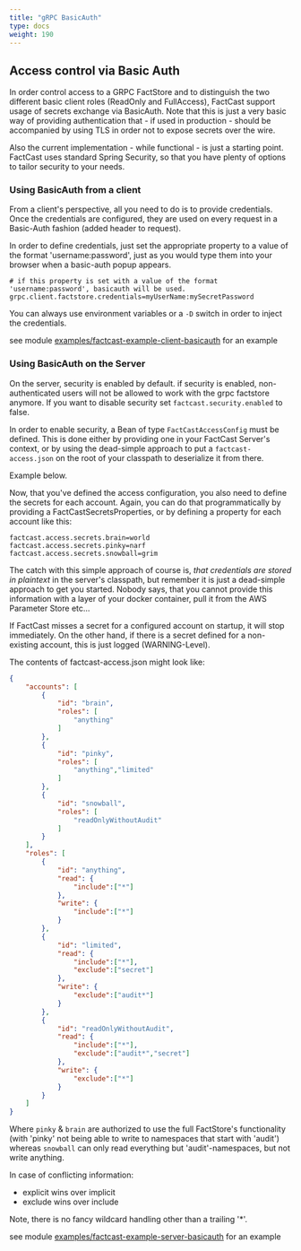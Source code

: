 ```yaml
---
title: "gRPC BasicAuth"
type: docs
weight: 190
---
```



## Access control via Basic Auth

In order control access to a GRPC FactStore and to distinguish the two different basic client roles (ReadOnly and
FullAccess), FactCast support usage of secrets exchange via BasicAuth. Note that this is just a very basic way of
providing authentication that - if used in production - should be accompanied by using TLS in order not to expose
secrets over the wire.

Also the current implementation - while functional - is just a starting point. FactCast uses standard Spring Security,
so that you have plenty of options to tailor security to your needs.

### Using BasicAuth from a client

From a client's perspective, all you need to do is to provide credentials. Once the credentials are configured, they are
used on every request in a Basic-Auth fashion (added header to request).

In order to define credentials, just set the appropriate property to a value of the format 'username:password', just as
you would type them into your browser when a basic-auth popup appears.

```properties
# if this property is set with a value of the format 'username:password', basicauth will be used.
grpc.client.factstore.credentials=myUserName:mySecretPassword
```

You can always use environment variables or a `-D` switch in order to inject the credentials.

see
module [examples/factcast-example-client-basicauth](https://github.com/factcast/factcast/tree/master/factcast-examples/factcast-example-client-basicauth)
for an example

### Using BasicAuth on the Server

On the server, security is enabled by default. if security is enabled, non-authenticated users will not be allowed to
work with the grpc factstore anymore. If you want to disable security set `factcast.security.enabled` to false.

In order to enable security, a Bean of type `FactCastAccessConfig` must be defined. This is done either by providing one
in your FactCast Server's context, or by using the dead-simple approach to put a `factcast-access.json` on the root of
your classpath to deserialize it from there.

Example below.

Now, that you've defined the access configuration, you also need to define the secrets for each account. Again, you can
do that programmatically by providing a FactCastSecretsProperties, or by defining a property for each account like this:

```properties
factcast.access.secrets.brain=world
factcast.access.secrets.pinky=narf
factcast.access.secrets.snowball=grim
```

The catch with this simple approach of course is, *that credentials are stored in plaintext* in the server's classpath,
but remember it is just a dead-simple approach to get you started. Nobody says, that you cannot provide this information
with a layer of your docker container, pull it from the AWS Parameter Store etc...

If FactCast misses a secret for a configured account on startup, it will stop immediately. On the other hand, if there
is a secret defined for a non-existing account, this is just logged (WARNING-Level).

The contents of factcast-access.json might look like:

```json
{
    "accounts": [
        {
            "id": "brain",
            "roles": [
                "anything"
            ]
        },
        {
            "id": "pinky",
            "roles": [
                "anything","limited"
            ]
        },
        {
            "id": "snowball",
            "roles": [
                "readOnlyWithoutAudit"
            ]
        }
    ],
    "roles": [
        {
            "id": "anything",
            "read": {
                "include":["*"]
            },
            "write": {
                "include":["*"]
            }
        },
        {
            "id": "limited",
            "read": {
                "include":["*"],
                "exclude":["secret"]
            },
            "write": {
                "exclude":["audit*"]
            }
        },
        {
            "id": "readOnlyWithoutAudit",
            "read": {
                "include":["*"],
                "exclude":["audit*","secret"]
            },
            "write": {
                "exclude":["*"]
            }
        }
    ]
}

```

Where `pinky` & `brain` are authorized to use the full FactStore's functionality (with 'pinky' not being able to write
to namespaces that start with 'audit') whereas `snowball` can only read everything but 'audit'-namespaces, but not write
anything.

In case of conflicting information:

* explicit wins over implicit
* exclude wins over include

Note, there is no fancy wildcard handling other than a trailing '*'.

see
module [examples/factcast-example-server-basicauth](https://github.com/factcast/factcast/tree/master/factcast-examples/factcast-example-server-basicauth)
for an example
